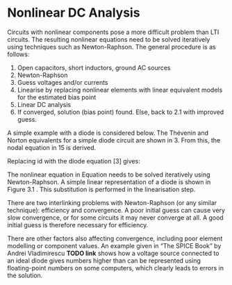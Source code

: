 # Nonlinear DC Analysis

Circuits with nonlinear components pose a more difficult problem than LTI circuits. The resulting nonlinear equations need to be solved iteratively using techniques such as Newton-Raphson. The general procedure is as follows:

1. Open capacitors, short inductors, ground AC sources
1. Newton-Raphson
  1. Guess voltages and/or currents
  1. Linearise by replacing nonlinear elements with linear equivalent models for the estimated bias point
  1. Linear DC analysis
  1. If converged, solution (bias point) found. Else, back to 2.1 with improved guess.

A simple example with a diode is considered below. The Thévenin and Norton equivalents for a simple diode circuit are shown in 3. From this, the nodal equation in 15 is derived.

Replacing id with the diode equation [3] gives:


The nonlinear equation in Equation  needs to be solved iteratively using Newton-Raphson. A simple linear representation of a diode is shown in Figure 3.1 . This substitution is performed in the linearisation step.


There are two interlinking problems with Newton-Raphson (or any similar technique): efficiency and convergence. A poor initial guess can cause very slow convergence, or for some circuits it may never converge at all. A good initial guess is therefore necessary for efficiency.

There are other factors also affecting convergence, including poor element modelling or component values. An example given in “The SPICE Book” by Andrei Vladimirescu **TODO link** shows how a voltage source connected to an ideal diode gives numbers higher than can be represented using floating-point numbers on some computers, which clearly leads to errors in the solution.
